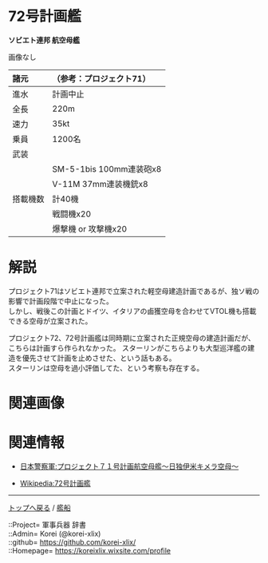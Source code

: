# 72号計画艦
**ソビエト連邦 航空母艦**

画像なし  
  


|諸元  |（参考：プロジェクト71）  |
|:--|:--|
|進水  |計画中止  |
|全長  |220m  |
|速力  |35kt  |
|乗員  |1200名  |
|武装  |  |
||SM-5-1bis 100mm連装砲x8  |
||V-11M 37mm連装機銃x8  |
|搭載機数  |計40機  |
||戦闘機x20  |
||爆撃機 or 攻撃機x20  |


# 解説
プロジェクト71はソビエト連邦で立案された軽空母建造計画であるが、独ソ戦の影響で計画段階で中止になった。  
しかし、戦後この計画とドイツ、イタリアの鹵獲空母を合わせてVTOL機も搭載できる空母が立案された。  
  
プロジェクト72、72号計画艦は同時期に立案された正規空母の建造計画だが、こちらは計画すら作られなかった。
スターリンがこちらよりも大型巡洋艦の建造を優先させて計画を止めさせた、という話もある。  
スターリンは空母を過小評価してた、という考察も存在する。  



# 関連画像




# 関連情報
* [日本警察軍:プロジェクト７１号計画航空母艦～日独伊米キメラ空母～](https://ncode.syosetu.com/n1042cc/26/)

* [Wikipedia:72号計画艦](https://ja.wikipedia.org/wiki/%E3%82%BD%E9%80%A3%E3%83%BB%E3%83%AD%E3%82%B7%E3%82%A2%E6%B5%B7%E8%BB%8D%E8%89%A6%E8%89%87%E4%B8%80%E8%A6%A7#%E8%88%AA%E7%A9%BA%E6%AF%8D%E8%89%A6)




***
[トップへ戻る](/readme.md) / [艦船](/ship/readme.md)  
  
::Project= 軍事兵器 辞書  
::Admin= Korei (@korei-xlix)  
::github= https://github.com/korei-xlix/  
::Homepage= https://koreixlix.wixsite.com/profile  
